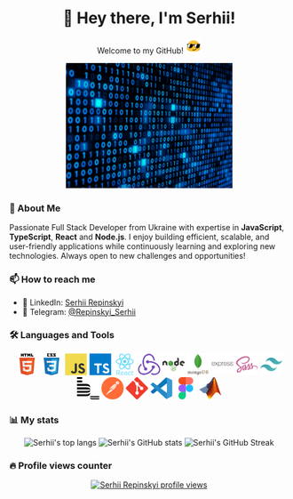 <h1 align="center">👋 Hey there, I'm Serhii!</h1>

<p align="center"> Welcome to my GitHub! <img src="./assets/blob-sunglasses.gif" width="28"/></p>

<div align="center">
  <img src="./assets/SUV4.gif" alt="Rotating SUV animation" width="300">
</div>

### 🚀 About Me

Passionate Full Stack Developer from Ukraine with expertise in **JavaScript**, **TypeScript**, **React** and **Node.js**. I enjoy building efficient, scalable, and user-friendly applications while continuously learning and exploring new technologies. Always open to new challenges and opportunities!

### 📫 How to reach me

- 💼 LinkedIn: [Serhii Repinskyi](http://www.linkedin.com/in/serhii-repinskyi)
- 💬 Telegram: [@Repinskyi_Serhii](https://t.me/Repinskyi_Serhii)

### 🛠️ Languages and Tools

<p align="center">
  <img src="./images/html5-original-wordmark.svg" alt="html5" width="40" height="40"/>
  <img src="./images/css3-original-wordmark.svg" alt="css3" width="40" height="40"/>
  <img src="./images/javascript-original.svg" alt="javascript" width="40" height="40"/>
  <img src="./images/typescript-original.svg" alt="typescript" width="40" height="40"/>
  <img src="./images/react-original-wordmark.svg" alt="react" width="40" height="40"/>
  <img src="./images/redux-original.svg" alt="redux" width="40" height="40"/>
  <img src="./images/nodejs-original-wordmark.svg" alt="nodejs" width="40" height="40"/>
  <img src="./images/mongodb-original-wordmark.svg" alt="mongodb" width="40" height="40"/>
  <img src="./images/express-original-wordmark.svg" alt="express" width="40" height="40"/>
  <img src="./images/sass-original.svg" alt="sass" width="40" height="40"/>
  <img src="./images/tailwindcss-icon.svg" alt="tailwind" width="40" height="40"/>
  <img src="./images/bem.svg" alt="bem" width="40" height="40"/>
  <img src="./images/postman-icon.svg" alt="postman" width="40" height="40"/>
  <img src="./images/git-scm-icon.svg" alt="git" width="40" height="40"/>
  <img src="./images/vscode.svg" alt="vscode" width="40" height="40"/>
  <img src="./images/figma-icon.svg" alt="figma" width="40" height="40"/>
  <img src="./images/Matlab_Logo.png" alt="matlab" width="40" height="40"/>
</p>

### 📊 My stats

<p align="center">
  <img alt="Serhii's top langs" src="https://github-readme-stats.vercel.app/api/top-langs/?username=SerhiiRepinskyi&layout=compact&&langs_count=8"/>
  <img alt="Serhii's GitHub stats" src="https://github-readme-stats.vercel.app/api?username=SerhiiRepinskyi&show_icons=true&theme=transparent"/>
  <img alt="Serhii's GitHub Streak" src="https://github-readme-streak-stats.herokuapp.com/?user=SerhiiRepinskyi&theme=transparent"/>
</p>

### 🔥 Profile views counter

<p align="center">
  <a href="https://u8views.com/github/SerhiiRepinskyi">
    <img alt="Serhii Repinskyi profile views" src="https://u8views.com/api/v1/github/profiles/115186821/views/day-week-month-total-count.svg">
  </a>
</p>
